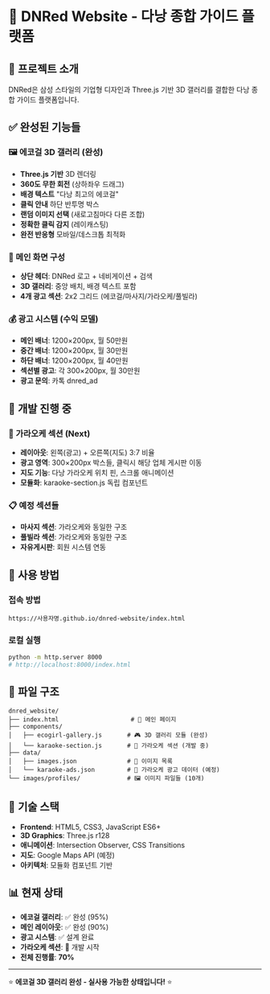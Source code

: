 # 🌟 DNRed Website - 다낭 종합 가이드 플랫폼

## 📖 프로젝트 소개
DNRed은 삼성 스타일의 기업형 디자인과 Three.js 기반 3D 갤러리를 결합한 다낭 종합 가이드 플랫폼입니다.

## ✅ 완성된 기능들

### 🖼️ 에코걸 3D 갤러리 (완성)
- **Three.js 기반** 3D 렌더링
- **360도 무한 회전** (상하좌우 드래그)
- **배경 텍스트** "다낭 최고의 에코걸" 
- **클릭 안내** 하단 반투명 박스
- **랜덤 이미지 선택** (새로고침마다 다른 조합)
- **정확한 클릭 감지** (레이캐스팅)
- **완전 반응형** 모바일/데스크톱 최적화

### 🏢 메인 화면 구성
- **상단 헤더**: DNRed 로고 + 네비게이션 + 검색
- **3D 갤러리**: 중앙 배치, 배경 텍스트 포함
- **4개 광고 섹션**: 2x2 그리드 (에코걸/마사지/가라오케/풀빌라)

### 💰 광고 시스템 (수익 모델)
- **메인 배너**: 1200×200px, 월 50만원
- **중간 배너**: 1200×200px, 월 30만원  
- **하단 배너**: 1200×200px, 월 40만원
- **섹션별 광고**: 각 300×200px, 월 30만원
- **광고 문의**: 카톡 dnred_ad

## 🚧 개발 진행 중

### 🎤 가라오케 섹션 (Next)
- **레이아웃**: 왼쪽(광고) + 오른쪽(지도) 3:7 비율
- **광고 영역**: 300×200px 박스들, 클릭시 해당 업체 게시판 이동
- **지도 기능**: 다낭 가라오케 위치 핀, 스크롤 애니메이션
- **모듈화**: karaoke-section.js 독립 컴포넌트

### 📋 예정 섹션들
- **마사지 섹션**: 가라오케와 동일한 구조
- **풀빌라 섹션**: 가라오케와 동일한 구조  
- **자유게시판**: 회원 시스템 연동

## 🚀 사용 방법

### 접속 방법
```
https://사용자명.github.io/dnred-website/index.html
```

### 로컬 실행  
```bash
python -m http.server 8000
# http://localhost:8000/index.html
```

## 📁 파일 구조
```
dnred_website/
├── index.html                    # 📱 메인 페이지
├── components/
│   ├── ecogirl-gallery.js       # 🎮 3D 갤러리 모듈 (완성)
│   └── karaoke-section.js       # 🎤 가라오케 섹션 (개발 중)
├── data/
│   ├── images.json              # 📸 이미지 목록
│   └── karaoke-ads.json         # 🎤 가라오케 광고 데이터 (예정)
└── images/profiles/             # 🖼️ 이미지 파일들 (10개)
```

## 🔧 기술 스택
- **Frontend**: HTML5, CSS3, JavaScript ES6+
- **3D Graphics**: Three.js r128
- **애니메이션**: Intersection Observer, CSS Transitions
- **지도**: Google Maps API (예정)
- **아키텍처**: 모듈화 컴포넌트 기반

## 📊 현재 상태
- **에코걸 갤러리**: ✅ 완성 (95%)
- **메인 레이아웃**: ✅ 완성 (90%)
- **광고 시스템**: ✅ 설계 완료
- **가라오케 섹션**: 🚧 개발 시작
- **전체 진행률**: **70%**

---
⭐ **에코걸 3D 갤러리 완성 - 실사용 가능한 상태입니다!** ⭐

